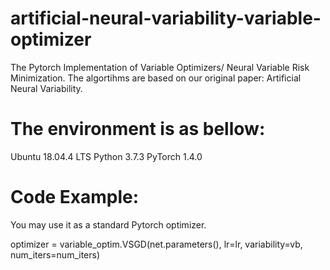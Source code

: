# artificial-neural-variability-variable-optimizer
The Pytorch Implementation of Variable Optimizers/ Neural Variable Risk Minimization. 
The algortihms are based on our original paper: Artificial Neural Variability.


# The environment is as bellow:
Ubuntu 18.04.4 LTS
Python 3.7.3 
PyTorch 1.4.0



# Code Example: 

You may use it as a standard Pytorch optimizer.

optimizer = variable_optim.VSGD(net.parameters(), lr=lr, variability=vb, num_iters=num_iters)




